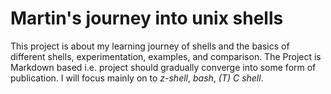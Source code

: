 # Martin's journey into unix shells
This project is about my learning journey of shells and the basics of different shells, experimentation, examples, and comparison. The Project is Markdown based i.e. project should gradually converge into some form of publication.
I will focus mainly on to *z-shell*, *bash*, *(T) C shell*.
